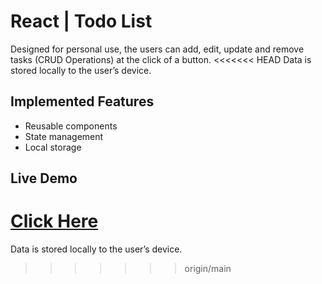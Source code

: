 # React | Todo List

Designed for personal use, the users can add, edit, update and remove tasks (CRUD Operations) at the click of a button.
<<<<<<< HEAD
Data is stored locally to the user’s device.

## Implemented Features

- Reusable components
- State management
- Local storage

## Live Demo

[Click Here](https://react-todo-list-pi-dusky.vercel.app/)
=======

Data is stored locally to the user’s device.
>>>>>>> origin/main
